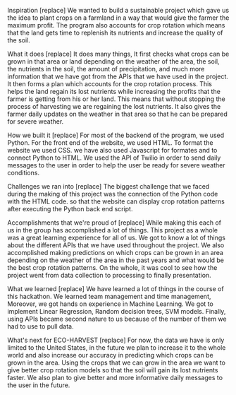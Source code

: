 Inspiration
[replace] We wanted to build a sustainable project which gave us the idea to plant crops on a farmland in a way that would give the farmer the maximum profit. The program also accounts for crop rotation which means that the land gets time to replenish its nutrients and increase the quality of the soil.

What it does
[replace] It does many things, It first checks what crops can be grown in that area or land depending on the weather of the area, the soil, the nutrients in the soil, the amount of precipitation, and much more information that we have got from the APIs that we have used in the project. It then forms a plan which accounts for the crop rotation process. This helps the land regain its lost nutrients while increasing the profits that the farmer is getting from his or her land. This means that without stopping the process of harvesting we are regaining the lost nutrients. It also gives the farmer daily updates on the weather in that area so that he can be prepared for severe weather.

How we built it
[replace] For most of the backend of the program, we used Python. For the front end of the website, we used HTML. To format the website we used CSS. we have also used Javascript for formates and to connect Python to HTML. We used the API of Twilio in order to send daily messages to the user in order to help the user be ready for severe weather conditions.

Challenges we ran into
[replace] The biggest challenge that we faced during the making of this project was the connection of the Python code with the HTML code. so that the website can display crop rotation patterns after executing the Python back end script.

Accomplishments that we're proud of
[replace] While making this each of us in the group has accomplished a lot of things. This project as a whole was a great learning experience for all of us. We got to know a lot of things about the different APIs that we have used throughout the project. We also accomplished making predictions on which crops can be grown in an area depending on the weather of the area in the past years and what would be the best crop rotation patterns. On the whole, it was cool to see how the project went from data collection to processing to finally presentation.

What we learned
[replace] We have learned a lot of things in the course of this hackathon. We learned team management and time management, Moreover, we got hands on experience in Machine Learning. We got to implement Linear Regression, Random decision trees, SVM models. Finally, using APIs became second nature to us because of the number of them we had to use to pull data.

What's next for ECO-HARVEST
[replace] For now, the data we have is only limited to the United States, in the future we plan to increase it to the whole world and also increase our accuracy in predicting which crops can be grown in the area. Using the crops that we can grow in the area we want to give better crop rotation models so that the soil will gain its lost nutrients faster. We also plan to give better and more informative daily messages to the user in the future.
